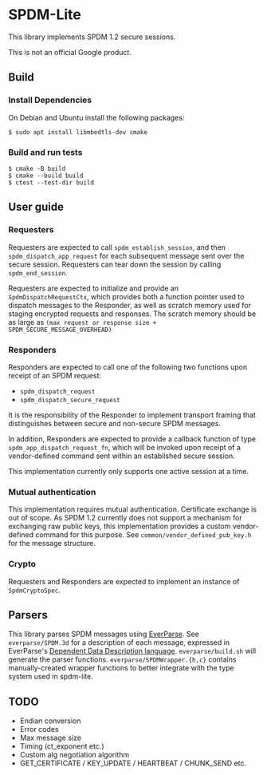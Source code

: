 # SPDM-Lite

This library implements SPDM 1.2 secure sessions.

This is not an official Google product.

## Build

### Install Dependencies

On Debian and Ubuntu install the following packages:

```
$ sudo apt install libmbedtls-dev cmake
```

### Build and run tests

```
$ cmake -B build
$ cmake --build build
$ ctest --test-dir build
```

## User guide

### Requesters

Requesters are expected to call `spdm_establish_session`, and then
`spdm_dispatch_app_request` for each subsequent message sent over the secure
session. Requesters can tear down the session by calling `spdm_end_session`.

Requesters are expected to initialize and provide an `SpdmDispatchRequestCtx`,
which provides both a function pointer used to dispatch messages to the
Responder, as well as scratch memory used for staging encrypted requests and
responses. The scratch memory should be as large as
`(max request or response size + SPDM_SECURE_MESSAGE_OVERHEAD)`

### Responders

Responders are expected to call one of the following two functions upon receipt
of an SPDM request:

* `spdm_dispatch_request`
* `spdm_dispatch_secure_request`

It is the responsibility of the Responder to implement transport framing that
distinguishes between secure and non-secure SPDM messages.

In addition, Responders are expected to provide a callback function of type
`spdm_app_dispatch_request_fn`, which will be invoked upon receipt of a
vendor-defined command sent within an established secure session.

This implementation currently only supports one active session at a time.

### Mutual authentication

This implementation requires mutual authentication. Certificate exchange is out
of scope. As SPDM 1.2 currently does not support a mechanism for exchanging raw
public keys, this implementation provides a custom vendor-defined command for
this purpose. See `common/vendor_defined_pub_key.h` for the message structure.

### Crypto

Requesters and Responders are expected to implement an instance of
`SpdmCryptoSpec`.

## Parsers

This library parses SPDM messages using
[EverParse](https://project-everest.github.io/everparse/). See
`everparse/SPDM.3d` for a description of each message, expressed in EverParse's
[Dependent Data Description language](https://project-everest.github.io/everparse/3d-lang.html).
`everparse/build.sh` will generate the parser functions.
`everparse/SPDMWrapper.{h,c}` contains manually-created wrapper functions to
better integrate with the type system used in spdm-lite.

## TODO

*   Endian conversion
*   Error codes
*   Max message size
*   Timing (ct_exponent etc.)
*   Custom alg negotiation algorithm
*   GET_CERTIFICATE / KEY_UPDATE / HEARTBEAT / CHUNK_SEND etc.
